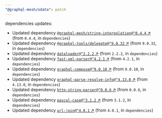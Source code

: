 ```yaml
---
"@graphql-mesh/odata": patch
---
```

dependencies updates:
  - Updated dependency [`@graphql-mesh/string-interpolation@^0.4.4` ↗︎](https://www.npmjs.com/package/@graphql-mesh/string-interpolation/v/0.4.4) (from `0.4.4`, in `dependencies`)
  - Updated dependency [`@graphql-tools/delegate@^9.0.32` ↗︎](https://www.npmjs.com/package/@graphql-tools/delegate/v/9.0.32) (from `9.0.32`, in `dependencies`)
  - Updated dependency [`dataloader@^2.2.2` ↗︎](https://www.npmjs.com/package/dataloader/v/2.2.2) (from `2.2.2`, in `dependencies`)
  - Updated dependency [`fast-xml-parser@^4.2.1` ↗︎](https://www.npmjs.com/package/fast-xml-parser/v/4.2.1) (from `4.2.1`, in `dependencies`)
  - Updated dependency [`graphql-compose@^9.0.10` ↗︎](https://www.npmjs.com/package/graphql-compose/v/9.0.10) (from `9.0.10`, in `dependencies`)
  - Updated dependency [`graphql-parse-resolve-info@^4.13.0` ↗︎](https://www.npmjs.com/package/graphql-parse-resolve-info/v/4.13.0) (from `4.13.0`, in `dependencies`)
  - Updated dependency [`http-string-parser@^0.0.6` ↗︎](https://www.npmjs.com/package/http-string-parser/v/0.0.6) (from `0.0.6`, in `dependencies`)
  - Updated dependency [`pascal-case@^3.1.2` ↗︎](https://www.npmjs.com/package/pascal-case/v/3.1.2) (from `3.1.2`, in `dependencies`)
  - Updated dependency [`url-join@^4.0.1` ↗︎](https://www.npmjs.com/package/url-join/v/4.0.1) (from `4.0.1`, in `dependencies`)
